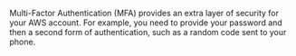 Multi-Factor Authentication (MFA) provides an extra layer of security for your AWS account. For example, you need to provide your password and then a second form of authentication, such as a random code sent to your phone.